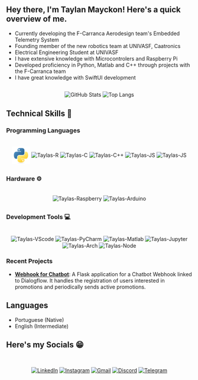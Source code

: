 ## Hey there, I'm Taylan Mayckon! Here's a quick overview of me.

- Currently developing the F-Carranca Aerodesign team's Embedded Telemetry System
- Founding member of the new robotics team at UNIVASF, Caatronics 
- Electrical Engineering Student at UNIVASF
- I have extensive knowledge with Microcontrolers and Raspberry Pi
- Developed proficiency in Python, Matlab and C++ through projects with the F-Carranca team
- I have great knowledge with SwiftUI development


 ##
 
<div align="center">
 
![GitHub Stats](https://github-readme-stats.vercel.app/api?username=Nexcauzin&show_icons=true&theme=shadow_red)
![Top Langs](https://github-readme-stats.vercel.app/api/top-langs/?username=Nexcauzin&layout=compact&theme=shadow_red)

</div>

## Technical Skills 🧠
### Programming Languages
<div style="display: inline_block", align="center"><br>
  <img align="center" alt="Taylas-Python" width="48" src="https://raw.githubusercontent.com/devicons/devicon/master/icons/python/python-original.svg"/>   
  <img align="center" alt="Taylas-R" width="48" src="https://cdn.jsdelivr.net/gh/devicons/devicon@latest/icons/rstudio/rstudio-original.svg"/> 
  <img align="center" alt="Taylas-C" width="48" src="https://cdn.jsdelivr.net/gh/devicons/devicon@latest/icons/c/c-original.svg">
  <img align="center" alt="Taylas-C++" width="48" src="https://cdn.jsdelivr.net/gh/devicons/devicon@latest/icons/cplusplus/cplusplus-original.svg"/>     
  <img align="center" alt="Taylas-JS" width="48" src="https://cdn.jsdelivr.net/gh/devicons/devicon@latest/icons/javascript/javascript-original.svg"/> 
  <img align="center" alt="Taylas-JS" width="48" src="https://cdn.jsdelivr.net/gh/devicons/devicon@latest/icons/swift/swift-original.svg"/>
          
</div>

##
### Hardware ⚙️   
<div style="display: inline_block", align="center"><br>
  <img align="center" alt="Taylas-Raspberry" width="48" src="https://cdn.jsdelivr.net/gh/devicons/devicon@latest/icons/raspberrypi/raspberrypi-original.svg"/>    
  <img align="center" alt="Taylas-Arduino" width="48" src="https://cdn.jsdelivr.net/gh/devicons/devicon@latest/icons/arduino/arduino-original.svg"/>
</div>

##
### Development Tools 💻
<div style="display: inline_block", align="center"><br>
  <img align="center" alt="Taylas-VScode" width="48" src="https://cdn.jsdelivr.net/gh/devicons/devicon@latest/icons/vscode/vscode-original.svg"/>    
  <img align="center" alt="Taylas-PyCharm" width="48" src="https://cdn.jsdelivr.net/gh/devicons/devicon@latest/icons/pycharm/pycharm-original.svg"/>
  <img align="center" alt="Taylas-Matlab" width="48" src="https://cdn.jsdelivr.net/gh/devicons/devicon@latest/icons/matlab/matlab-original.svg"/>
  <img align="center" alt="Taylas-Jupyter" width="48" src="https://cdn.jsdelivr.net/gh/devicons/devicon@latest/icons/jupyter/jupyter-original.svg"/>
  <img align="center" alt="Taylas-Arch" width="48" src="https://cdn.jsdelivr.net/gh/devicons/devicon@latest/icons/archlinux/archlinux-original.svg"/>
  <img align="center" alt="Taylas-Node" width="48" src="https://cdn.jsdelivr.net/gh/devicons/devicon@latest/icons/nodejs/nodejs-original-wordmark.svg"/>
          
</div>

### Recent Projects 
- **[Webhook for Chatbot](https://github.com/Nexcauzin/Webhook-Dialogflow)**: A Flask application for a Chatbot Webhook linked to Dialogflow. It handles the registration of users interested in promotions and periodically sends active promotions.

## Languages
- Portuguese (Native)
- English (Intermediate)

## Here's my Socials 😁
<div style="display: inline_block", align="center"><br>
 
 [![LinkedIn](https://img.shields.io/badge/LinkedIn-0077B5?style=for-the-badge&logo=linkedin&logoColor=white)](https://www.linkedin.com/in/taylanmayckon/)
 [![Instagram](https://img.shields.io/badge/-Instagram-%23E4405F?style=for-the-badge&logo=instagram&logoColor=white)](https://www.instagram.com/taylan.png)
 [![Gmail](https://img.shields.io/badge/Gmail-333333?style=for-the-badge&logo=gmail&logoColor=red)](mailto:taylanmayckonoliveiraaraujo@gmail.com)
 [![Discord](https://img.shields.io/badge/Discord-7289DA?style=for-the-badge&logo=discord&logoColor=white)](discord.com/users/nexcauzin) 
 [![Telegram](https://img.shields.io/badge/Telegram-000?style=for-the-badge&logo=telegram&logoColor=2CA5E0)](https://t.me/Nexcauzin)
</div>
